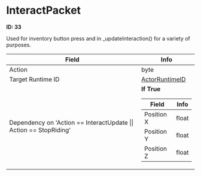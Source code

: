 # InteractPacket

__ID: 33__

Used for inventory button press and in _updateInteraction() for a variety of purposes.

<table><thead><tr><th>Field</th><th>Info</th></tr></thead><tbody>
<tr><td>Action</td><td>byte</td></tr>
<tr><td>Target Runtime ID</td><td><a href="../types/ActorRuntimeID.md">ActorRuntimeID</a></td></tr>
<tr><td>Dependency on 'Action == InteractUpdate || Action == StopRiding'</td><td><b>If True</b><br>
  <table><thead><tr><th>Field</th><th>Info</th></tr></thead><tbody>
  <tr><td>Position X</td><td>float</td></tr>
  <tr><td>Position Y</td><td>float</td></tr>
  <tr><td>Position Z</td><td>float</td></tr>
  </tbody></table></td></tr>
</tbody></table>